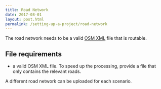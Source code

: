 ```yaml
---
title: Road Network
date: 2017-08-01
layout: post.html
permalink: /setting-up-a-project/road-network
---
```


The road network needs to be a valid [OSM XML](http://wiki.openstreetmap.org/wiki/OSM_XML) file that is routable.

## File requirements

* a valid OSM XML file. To speed up the processing, provide a file that only contains the relevant roads.

A different road network can be uploaded for each scenario.